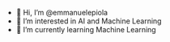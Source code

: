 - 👋 Hi, I’m @emmanuelepiola
- 👀 I’m interested in AI and Machine Learning
- 🌱 I’m currently learning Machine Learning

<!---
emmanuelepiola/emmanuelepiola is a ✨ special ✨ repository because its `README.md` (this file) appears on your GitHub profile.
You can click the Preview link to take a look at your changes.
--->
